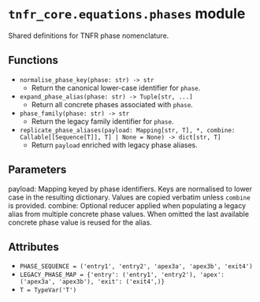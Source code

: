 # `tnfr_core.equations.phases` module
Shared definitions for TNFR phase nomenclature.

## Functions
- `normalise_phase_key(phase: str) -> str`
  - Return the canonical lower-case identifier for ``phase``.
- `expand_phase_alias(phase: str) -> Tuple[str, ...]`
  - Return all concrete phases associated with ``phase``.
- `phase_family(phase: str) -> str`
  - Return the legacy family identifier for ``phase``.
- `replicate_phase_aliases(payload: Mapping[str, T], *, combine: Callable[[Sequence[T]], T] | None = None) -> dict[str, T]`
  - Return ``payload`` enriched with legacy phase aliases.

Parameters
----------
payload:
    Mapping keyed by phase identifiers. Keys are normalised to lower case in
    the resulting dictionary. Values are copied verbatim unless ``combine``
    is provided.
combine:
    Optional reducer applied when populating a legacy alias from multiple
    concrete phase values. When omitted the last available concrete phase
    value is reused for the alias.

## Attributes
- `PHASE_SEQUENCE = ('entry1', 'entry2', 'apex3a', 'apex3b', 'exit4')`
- `LEGACY_PHASE_MAP = {'entry': ('entry1', 'entry2'), 'apex': ('apex3a', 'apex3b'), 'exit': ('exit4',)}`
- `T = TypeVar('T')`

